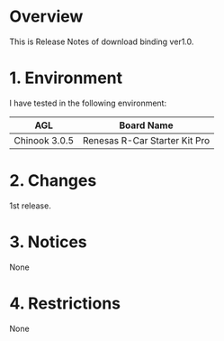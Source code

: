 # Overview

This is Release Notes of download binding ver1.0.

# 1. Environment

I have tested in the following environment:

| AGL               | Board Name                            |
|-------------------|---------------------------------------|
| Chinook 3.0.5     | Renesas R-Car Starter Kit Pro         |

# 2. Changes

1st release.

# 3. Notices

None

# 4. Restrictions

None
